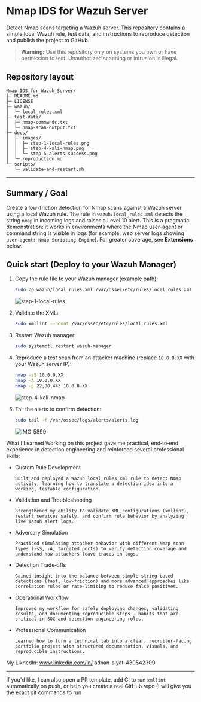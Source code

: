 # Nmap IDS for Wazuh Server

Detect Nmap scans targeting a Wazuh server. This repository contains a simple local Wazuh rule, test data, and instructions to reproduce detection and publish the project to GitHub.

> **Warning:** Use this repository only on systems you own or have permission to test. Unauthorized scanning or intrusion is illegal.

## Repository layout

```
Nmap_IDS_for_Wazuh_Server/
├─ README.md
├─ LICENSE
├─ wazuh/
│  └─ local_rules.xml
├─ test-data/
│  ├─ nmap-commands.txt
│  └─ nmap-scan-output.txt
├─ docs/
│  ├─ images/
│  │  ├─ step-1-local-rules.png
│  │  ├─ step-4-kali-nmap.png
│  │  └─ step-5-alerts-success.png
│  └─ reproduction.md
└─ scripts/
   └─ validate-and-restart.sh
```

---

## Summary / Goal

Create a low-friction detection for Nmap scans against a Wazuh server using a local Wazuh rule. The rule in `wazuh/local_rules.xml` detects the string `nmap` in incoming logs and raises a Level 10 alert. This is a pragmatic demonstration: it works in environments where the Nmap user-agent or command string is visible in logs (for example, web server logs showing `user-agent: Nmap Scripting Engine`). For greater coverage, see **Extensions** below.

## Quick start (Deploy to your Wazuh Manager)

1. Copy the rule file to your Wazuh manager (example path):
   ```bash
   sudo cp wazuh/local_rules.xml /var/ossec/etc/rules/local_rules.xml
   ```
   ![step-1-local-rules](https://github.com/user-attachments/assets/5ca78fc6-f1fc-4b2e-ae11-f2a36fa5e869)

2. Validate the XML:
   ```bash
   sudo xmllint --noout /var/ossec/etc/rules/local_rules.xml
   ```
3. Restart Wazuh manager:
   ```bash
   sudo systemctl restart wazuh-manager
   ```
4. Reproduce a test scan from an attacker machine (replace `10.0.0.XX` with your Wazuh server IP):
   ```bash
   nmap -sS 10.0.0.XX
   nmap -A 10.0.0.XX
   nmap -p 22,80,443 10.0.0.XX
   ```
   ![step-4-kali-nmap](https://github.com/user-attachments/assets/b2c45043-6b11-4b7d-9a5b-75f1f7d7f426)

   
5. Tail the alerts to confirm detection:
   ```bash
   sudo tail -f /var/ossec/logs/alerts/alerts.log
   ```
   ![IMG_5899](https://github.com/user-attachments/assets/3f6bf46d-808b-4e8c-be88-706ec4f753af)


What I Learned
Working on this project gave me practical, end‑to‑end experience in detection engineering and reinforced several professional skills:
- Custom Rule Development

      Built and deployed a Wazuh local_rules.xml rule to detect Nmap activity, learning how to translate a detection idea into a working, testable configuration.

- Validation and Troubleshooting

      Strengthened my ability to validate XML configurations (xmllint), restart services safely, and confirm rule behavior by analyzing live Wazuh alert logs.

- Adversary Simulation

      Practiced simulating attacker behavior with different Nmap scan types (-sS, -A, targeted ports) to verify detection coverage and understand how attackers leave traces in logs.

- Detection Trade‑offs

      Gained insight into the balance between simple string‑based detections (fast, low‑friction) and more advanced approaches like correlation rules or rate‑limiting to reduce false positives.

- Operational Workflow

      Improved my workflow for safely deploying changes, validating results, and documenting reproducible steps — habits that are critical in SOC and detection engineering roles.

- Professional Communication

      Learned how to turn a technical lab into a clear, recruiter‑facing portfolio project with structured documentation, visuals, and reproducible instructions.

My LiknedIn: www.linkedin.com/in/
adnan-siyat-439542309

---
If you'd like, I can also open a PR template, add CI to run `xmllint` automatically on push, or help you create a real GitHub repo (I will give you the exact git commands to run
